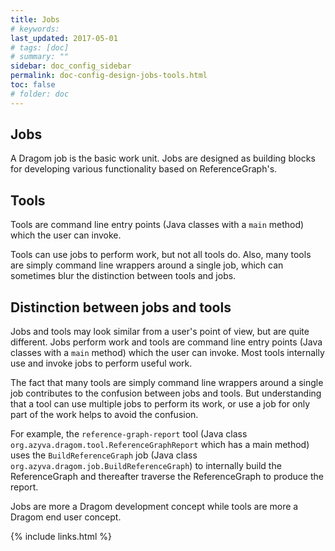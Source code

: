 ```yaml
---
title: Jobs
# keywords:
last_updated: 2017-05-01
# tags: [doc]
# summary: ""
sidebar: doc_config_sidebar
permalink: doc-config-design-jobs-tools.html
toc: false
# folder: doc
---
```


Jobs
----

A Dragom job is the basic work unit. Jobs are designed as building blocks for
developing various functionality based on ReferenceGraph's.

Tools
-----

Tools are command line entry points (Java classes with a `main` method) which
the user can invoke.

Tools can use jobs to perform work, but not all tools do. Also, many tools are
simply command line wrappers around a single job, which can sometimes blur the
distinction between tools and jobs.


Distinction between jobs and tools
----------------------------------

Jobs and tools may look similar from a user's point of view, but are quite
different. Jobs perform work and tools are command line entry points (Java
classes with a `main` method) which the user can invoke. Most tools internally
use and invoke jobs to perform useful work.

The fact that many tools are simply command line wrappers around a single job
contributes to the confusion between jobs and tools. But understanding that a
tool can use multiple jobs to perform its work, or use a job for only part of
the work helps to avoid the confusion.

For example, the `reference-graph-report` tool (Java class
`org.azyva.dragom.tool.ReferenceGraphReport` which has a main method) uses the
`BuildReferenceGraph` job (Java class
`org.azyva.dragom.job.BuildReferenceGraph`) to internally build the
ReferenceGraph and thereafter traverse the
ReferenceGraph to produce the report.

Jobs are more a Dragom development concept while tools are more a Dragom end
user concept.

{% include links.html %}

[//]: # (common job design patters, root modules versions, reference path matchers, command line, etc.)
